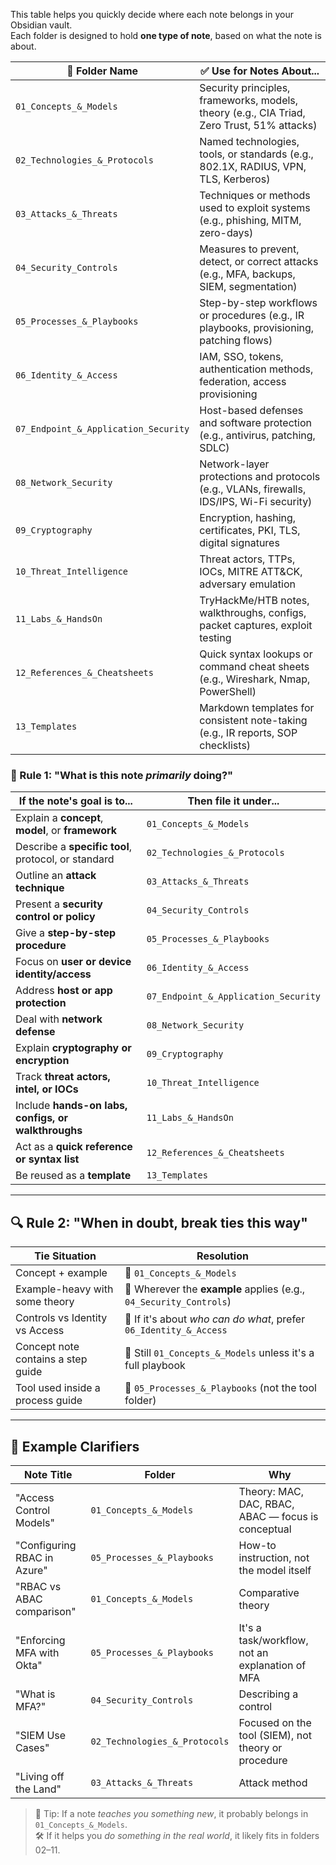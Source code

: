 This table helps you quickly decide where each note belongs in your Obsidian vault.  
Each folder is designed to hold **one type of note**, based on what the note is about.
 
| 📁 Folder Name                       | ✅ Use for Notes About...                                                                   |
| ------------------------------------ | ------------------------------------------------------------------------------------------ |
| `01_Concepts_&_Models`               | Security principles, frameworks, models, theory (e.g., CIA Triad, Zero Trust, 51% attacks) |
| `02_Technologies_&_Protocols`        | Named technologies, tools, or standards (e.g., 802.1X, RADIUS, VPN, TLS, Kerberos)         |
| `03_Attacks_&_Threats`               | Techniques or methods used to exploit systems (e.g., phishing, MITM, zero-days)            |
| `04_Security_Controls`               | Measures to prevent, detect, or correct attacks (e.g., MFA, backups, SIEM, segmentation)   |
| `05_Processes_&_Playbooks`           | Step-by-step workflows or procedures (e.g., IR playbooks, provisioning, patching flows)    |
| `06_Identity_&_Access`               | IAM, SSO, tokens, authentication methods, federation, access provisioning                  |
| `07_Endpoint_&_Application_Security` | Host-based defenses and software protection (e.g., antivirus, patching, SDLC)              |
| `08_Network_Security`                | Network-layer protections and protocols (e.g., VLANs, firewalls, IDS/IPS, Wi-Fi security)  |
| `09_Cryptography`                    | Encryption, hashing, certificates, PKI, TLS, digital signatures                            |
| `10_Threat_Intelligence`             | Threat actors, TTPs, IOCs, MITRE ATT&CK, adversary emulation                               |
| `11_Labs_&_HandsOn`                  | TryHackMe/HTB notes, walkthroughs, configs, packet captures, exploit testing               |
| `12_References_&_Cheatsheets`        | Quick syntax lookups or command cheat sheets (e.g., Wireshark, Nmap, PowerShell)           |
| `13_Templates`                       | Markdown templates for consistent note-taking (e.g., IR reports, SOP checklists)           |
### 🧠 Rule 1: "What is this note _primarily_ doing?"

|If the note's goal is to...|Then file it under...|
|---|---|
|Explain a **concept**, **model**, or **framework**|`01_Concepts_&_Models`|
|Describe a **specific tool**, protocol, or standard|`02_Technologies_&_Protocols`|
|Outline an **attack technique**|`03_Attacks_&_Threats`|
|Present a **security control or policy**|`04_Security_Controls`|
|Give a **step-by-step procedure**|`05_Processes_&_Playbooks`|
|Focus on **user or device identity/access**|`06_Identity_&_Access`|
|Address **host or app protection**|`07_Endpoint_&_Application_Security`|
|Deal with **network defense**|`08_Network_Security`|
|Explain **cryptography or encryption**|`09_Cryptography`|
|Track **threat actors, intel, or IOCs**|`10_Threat_Intelligence`|
|Include **hands-on labs, configs, or walkthroughs**|`11_Labs_&_HandsOn`|
|Act as a **quick reference or syntax list**|`12_References_&_Cheatsheets`|
|Be reused as a **template**|`13_Templates`|

---

## 🔍 Rule 2: "When in doubt, break ties this way"

| Tie Situation                      | Resolution                                                         |
| ---------------------------------- | ------------------------------------------------------------------ |
| Concept + example                  | 📁 `01_Concepts_&_Models`                                          |
| Example-heavy with some theory     | 📁 Wherever the **example** applies (e.g., `04_Security_Controls`) |
| Controls vs Identity vs Access     | 📁 If it's about _who can do what_, prefer `06_Identity_&_Access`  |
| Concept note contains a step guide | 📁 Still `01_Concepts_&_Models` unless it's a full playbook        |
| Tool used inside a process guide   | 📁 `05_Processes_&_Playbooks` (not the tool folder)                |

---

## 🧠 Example Clarifiers

|Note Title|Folder|Why|
|---|---|---|
|"Access Control Models"|`01_Concepts_&_Models`|Theory: MAC, DAC, RBAC, ABAC — focus is conceptual|
|"Configuring RBAC in Azure"|`05_Processes_&_Playbooks`|How-to instruction, not the model itself|
|"RBAC vs ABAC comparison"|`01_Concepts_&_Models`|Comparative theory|
|"Enforcing MFA with Okta"|`05_Processes_&_Playbooks`|It's a task/workflow, not an explanation of MFA|
|"What is MFA?"|`04_Security_Controls`|Describing a control|
|"SIEM Use Cases"|`02_Technologies_&_Protocols`|Focused on the tool (SIEM), not theory or procedure|
|"Living off the Land"|`03_Attacks_&_Threats`|Attack method|

> 🧠 Tip: If a note *teaches you something new*, it probably belongs in `01_Concepts_&_Models`.  
> 🛠 If it helps you *do something in the real world*, it likely fits in folders 02–11.
